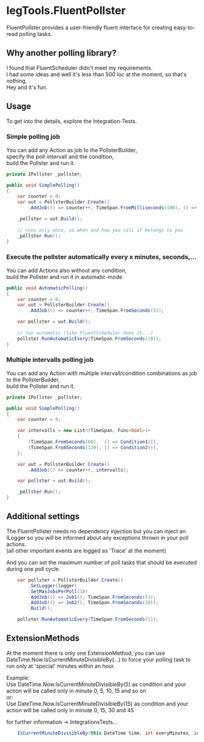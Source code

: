 # IegTools.FluentPollster

FluentPollster provides a user-friendly fluent interface for creating easy-to-read polling tasks.  


## Why another polling library?
I found that FluentScheduler didn't meet my requirements.  
I had some ideas and well it's less than 500 loc at the moment, so that's nothing.  
Hey and it's fun.


## Usage
To get into the details, explore  the Integration-Tests.  


### Simple polling job

You can add any Action as job to the PollsterBuilder,  
specify the poll-intervall and the condition,  
build the Pollster and run it.  

```csharp
private IPollster _pollster;

public void SimplePolling()
{
    var counter = 0;
    var uut = PollsterBuilder.Create()
        .AddJob(() => counter++, TimeSpan.FromMilliseconds(100), () => HasWhatSoEverCondition());

    _pollster = uut.Build();
    
    // runs only once, so when and how you call it belongs to you
    _pollster.Run();
}
```

### Execute the pollster automatically every x minutes, seconds,...

You can add Actions also without any condition,  
build the Pollster and run it in automatic-mode.  

```csharp
public void AutomaticPolling()
{
    var counter = 0;
    var uut = PollsterBuilder.Create()
        .AddJob(() => counter++, TimeSpan.FromSeconds(5));

    var pollster = uut.Build();
    
    // run automatic (like FluentScheduler does it...)
    pollster.RunAutomaticEvery(TimeSpan.FromSeconds(10));
}
```

### Multiple intervalls polling job

You can add any Action with multiple intervall/condition combinations as job to the PollsterBuilder,  
build the Pollster and run it.  

```csharp
private IPollster _pollster;

public void SimplePolling()
{
    var counter = 0;

    var intervalls = new List<(TimeSpan, Func<bool>)>
    {
        (TimeSpan.FromSeconds(60),  () => Condition1()),
        (TimeSpan.FromSeconds(120), () => Condition2()),
    };

    var uut = PollsterBuilder.Create()
        .AddJob(() => counter++, intervalls);

    var pollster = uut.Build();

    _pollster.Run();
}
```


## Additional settings

The FluentPollster needs no dependency injection but you can inject an ILogger
so you will be informed about any exceptions thrown in your poll actions.  
(all other important events are logged as 'Trace' at the moment)  

And you can set the maximum number of poll tasks that should be executed during one poll cycle.

```csharp
    var pollster = PollsterBuilder.Create()
        .SetLogger(logger)
        .SetMaxJobsPerPoll(10)
        .AddJob(() => Job1(), TimeSpan.FromSeconds(5));
        .AddJob(() => Job2(), TimeSpan.FromSeconds(10));
        .Build();

    pollster.RunAutomaticEvery(TimeSpan.FromSeconds(1));
```

## ExtensionMethods

At the moment there is only one ExtensionMethod, you can use  
  DateTime.Now.IsCurrentMinuteDivisibleBy(...) to force your polling task to run only at 'special' minutes within an hour.

Example:  
    Use DateTime.Now.IsCurrentMinuteDivisibleBy(5) as condition and your action will be called only in 
    minute 0, 5, 10, 15 and so on  
or:  
    Use DateTime.Now.IsCurrentMinuteDivisibleBy(15) as condition and your action will be called only in 
    minute 0, 15, 30 and 45  

for further information -> IntegrationsTests...

```csharp
    IsCurrentMinuteDivisibleBy(this DateTime time, int everyMinutes, int offsetMinute = 0)
```

